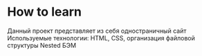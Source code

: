 # How to learn
Данный проект представляет из себя одностраничный сайт
Используемые технологии: HTML, CSS, организация файловой структуры Nested БЭМ


